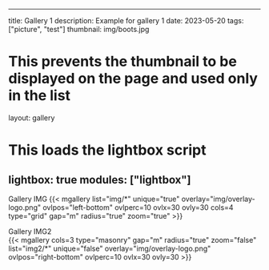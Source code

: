 <!-- Cspell:ignore ovlpos ovlx ovly ovlperc lightbox mgallery -->
<!-- markdownlint-disable MD003 MD022 MD041 -->
---
title: Gallery 1
description: Example for gallery 1
date: 2023-05-20
tags: ["picture", "test"]
thumbnail: img/boots.jpg
# This prevents the thumbnail to be displayed on the page and used only in the list
layout: gallery
# This loads the lightbox script
lightbox: true
modules: ["lightbox"]
---
<!-- markdownlint-enable MD003 MD022 MD041 -->

Gallery IMG
{{< mgallery list="img/*" unique="true" overlay="img/overlay-logo.png" ovlpos="left-bottom" ovlperc=10 ovlx=30 ovly=30 cols=4 type="grid" gap="m" radius="true" zoom="true" >}}

Gallery IMG2  
{{< mgallery cols=3 type="masonry" gap="m" radius="true" zoom="false" list="img2/*" unique="false" overlay="img/overlay-logo.png" ovlpos="right-bottom" ovlperc=10 ovlx=30 ovly=30 >}}
